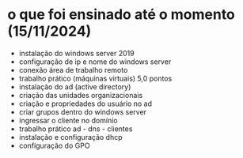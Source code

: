 # o que foi ensinado até o momento (15/11/2024)

- instalação do windows server 2019  
- configuração de ip e nome do windows server  
- conexão área de trabalho remoto  
- trabalho prático (máquinas virtuais) 5,0 pontos  
- instalação do ad (active directory)  
- criação das unidades organizacionais  
- criação e propriedades do usuário no ad  
- criar grupos dentro do windows server  
- ingressar o cliente no domínio  
- trabalho prático ad - dns - clientes  
- instalação e configuração dhcp
- configuração do GPO
